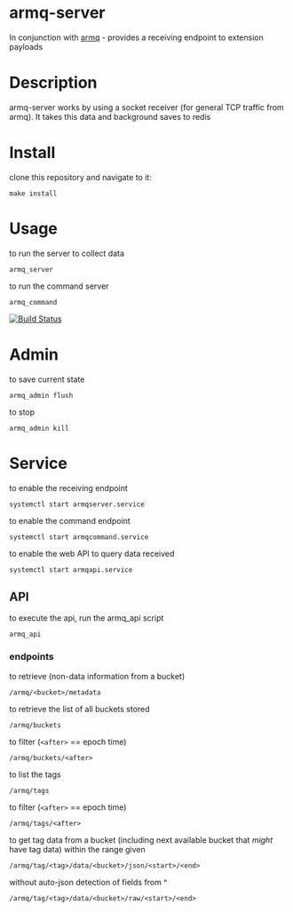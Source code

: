 armq-server
===

In conjunction with [armq](https://github.com/enckse/armq) - provides a receiving endpoint to extension payloads

# Description

armq-server works by using a socket receiver (for general TCP traffic from armq). It takes this data and background saves to redis

# Install

clone this repository and navigate to it:
```
make install
```

# Usage

to run the server to collect data
```
armq_server
```

to run the command server
```
armq_command
```

[![Build Status](https://travis-ci.org/enckse/armq-server.svg?branch=master)](https://travis-ci.org/enckse/armq-server)

# Admin

to save current state
```
armq_admin flush
``` 

to stop
```
armq_admin kill
``` 

# Service

to enable the receiving endpoint
```
systemctl start armqserver.service
```

to enable the command endpoint
```
systemctl start armqcommand.service
```

to enable the web API to query data received
```
systemctl start armqapi.service
```

## API

to execute the api, run the armq_api script
```
armq_api
```

### endpoints

to retrieve (non-data information from a bucket)
```
/armq/<bucket>/metadata
```

to retrieve the list of all buckets stored
```
/armq/buckets
```

to filter (`<after>` == epoch time)
```
/armq/buckets/<after>
```

to list the tags
```
/armq/tags
```

to filter (`<after>` == epoch time)
```
/armq/tags/<after>
```

to get tag data from a bucket (including next available bucket that _might_ have tag data) within the range given
```
/armq/tag/<tag>/data/<bucket>/json/<start>/<end>
```

without auto-json detection of fields from ^
```
/armq/tag/<tag>/data/<bucket>/raw/<start>/<end>
```

